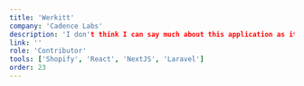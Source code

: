 ```yaml
---
title: 'Werkitt'
company: 'Cadence Labs'
description: 'I don't think I can say much about this application as it is yet to be launched, but is pretty awesome. A headless ecommerce site built with Next.js, Shopify, and a Laravel backend. I have been responsible for adding most of the front-end Next.js portion of the site as well as building a React application served from the Laravel app that was embedded into the Shopify dashboard that helps manage company internals. This site has been a deep dive into headless ecommerce development and will be our foundation for all projects moving forward.'
link: ''
role: 'Contributor'
tools: ['Shopify', 'React', 'NextJS', 'Laravel']
order: 23
---
```

